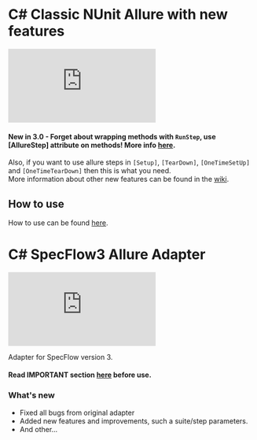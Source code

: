 # C# Classic NUnit Allure with new features
[![nuget](http://flauschig.ch/nubadge.php?id=Noksa.NUnit.Allure)](https://www.nuget.org/packages/Noksa.NUnit.Allure/)

#### New in 3.0 - Forget about wrapping methods with `RunStep`, use [AllureStep] attribute on methods! More info [here](https://github.com/Noksa/Allure.NUnit/wiki/AllureStep-Attribute).

Also, if you want to use allure steps in `[Setup]`, `[TearDown]`, `[OneTimeSetUp]` and `[OneTimeTearDown]` then this is what you need.<br/>
More information about other new features can be found in the [wiki](https://github.com/Noksa/Allure.NUnit/wiki).


## How to use

How to use can be found [here](https://github.com/Noksa/Allure.NUnit/wiki/How-to-use).

# C# SpecFlow3 Allure Adapter
[![nuget](http://flauschig.ch/nubadge.php?id=Noksa.NUnit.SpecFlow3)](https://www.nuget.org/packages/Noksa.NUnit.SpecFlow3/)

Adapter for SpecFlow version 3.<br>
#### Read IMPORTANT section [here](https://github.com/Noksa/Allure.NUnit/wiki/SpecFlow-configuration) before use.

### What's new
* Fixed all bugs from original adapter
* Added new features and improvements, such a suite/step parameters.
* And other...

